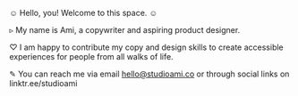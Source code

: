 ☺︎ Hello, you! Welcome to this space. ☺︎

▹ My name is Ami, a copywriter and aspiring product designer.

♡ I am happy to contribute my copy and design skills to create accessible experiences for people from all walks of life.

✎ You can reach me via email hello@studioami.co or through social links on linktr.ee/studioami

